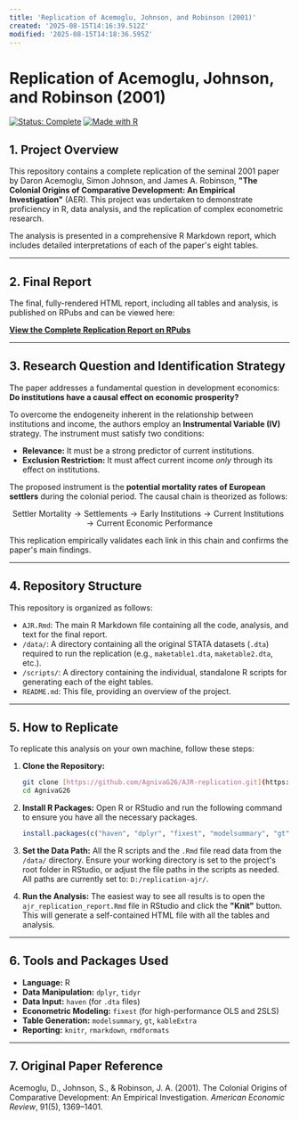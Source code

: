 ```yaml
---
title: 'Replication of Acemoglu, Johnson, and Robinson (2001)'
created: '2025-08-15T14:16:39.512Z'
modified: '2025-08-15T14:18:36.595Z'
---
```


# Replication of Acemoglu, Johnson, and Robinson (2001)

[![Status: Complete](https://img.shields.io/badge/status-complete-success)](#)
[![Made with R](https://img.shields.io/badge/Made%20with-R-1f425e.svg)](https://www.r-project.org/)

## 1. Project Overview

This repository contains a complete replication of the seminal 2001 paper by Daron Acemoglu, Simon Johnson, and James A. Robinson, **"The Colonial Origins of Comparative Development: An Empirical Investigation"** (AER). This project was undertaken to demonstrate proficiency in R, data analysis, and the replication of complex econometric research.

The analysis is presented in a comprehensive R Markdown report, which includes detailed interpretations of each of the paper's eight tables.

---
## 2. Final Report

The final, fully-rendered HTML report, including all tables and analysis, is published on RPubs and can be viewed here:

[**View the Complete Replication Report on RPubs**](https://rpubs.com/AgnivaG26/1336430)

---
## 3. Research Question and Identification Strategy

The paper addresses a fundamental question in development economics: **Do institutions have a causal effect on economic prosperity?**

To overcome the endogeneity inherent in the relationship between institutions and income, the authors employ an **Instrumental Variable (IV)** strategy. The instrument must satisfy two conditions:

* **Relevance:** It must be a strong predictor of current institutions.
* **Exclusion Restriction:** It must affect current income *only* through its effect on institutions.

The proposed instrument is the **potential mortality rates of European settlers** during the colonial period. The causal chain is theorized as follows:

$$
\text{Settler Mortality} \rightarrow \text{Settlements} \rightarrow \text{Early Institutions} \rightarrow \text{Current Institutions} \rightarrow \text{Current Economic Performance}
$$

This replication empirically validates each link in this chain and confirms the paper's main findings.

---
## 4. Repository Structure

This repository is organized as follows:

* `AJR.Rmd`: The main R Markdown file containing all the code, analysis, and text for the final report.
* `/data/`: A directory containing all the original STATA datasets (`.dta`) required to run the replication (e.g., `maketable1.dta`, `maketable2.dta`, etc.).
* `/scripts/`: A directory containing the individual, standalone R scripts for generating each of the eight tables.
* `README.md`: This file, providing an overview of the project.

---
## 5. How to Replicate

To replicate this analysis on your own machine, follow these steps:

1.  **Clone the Repository:**
    ```bash
    git clone [https://github.com/AgnivaG26/AJR-replication.git](https://github.com/AgnivaG26/AJR-replication.git)
    cd AgnivaG26
    ```

2.  **Install R Packages:**
    Open R or RStudio and run the following command to ensure you have all the necessary packages.

    ```r
    install.packages(c("haven", "dplyr", "fixest", "modelsummary", "gt", "purrr", "broom", "tidyr", "kableExtra", "rmdformats"))
    ```

3.  **Set the Data Path:**
    All the R scripts and the `.Rmd` file read data from the `/data/` directory. Ensure your working directory is set to the project's root folder in RStudio, or adjust the file paths in the scripts as needed. All paths are currently set to: `D:/replication-ajr/`.

4.  **Run the Analysis:**
    The easiest way to see all results is to open the `ajr_replication_report.Rmd` file in RStudio and click the **"Knit"** button. This will generate a self-contained HTML file with all the tables and analysis.

---
## 6. Tools and Packages Used

* **Language:** R
* **Data Manipulation:** `dplyr`, `tidyr`
* **Data Input:** `haven` (for `.dta` files)
* **Econometric Modeling:** `fixest` (for high-performance OLS and 2SLS)
* **Table Generation:** `modelsummary`, `gt`, `kableExtra`
* **Reporting:** `knitr`, `rmarkdown`, `rmdformats`

---
## 7. Original Paper Reference

Acemoglu, D., Johnson, S., & Robinson, J. A. (2001). The Colonial Origins of Comparative Development: An Empirical Investigation. *American Economic Review*, 91(5), 1369–1401.
